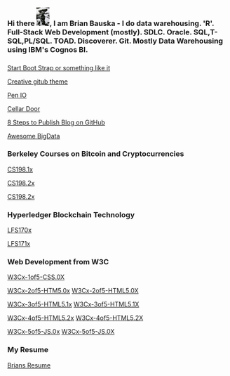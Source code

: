 ###  

<!---
### Hi there 👋
--->
<!---
**bbauska/bbauska** is a ✨ _special_ ✨ repository because its `README.md` (this file) appears on your GitHub profile.
Here are some ideas to get you started:
- 🔭 I’m currently working on ...ufo/atom bomb = ufo.bauska.site
- 🌱 I’m currently learning ...how to be a better person, grandfather, father
- 👯 I’m looking to collaborate on ...deliveries
- 🤔 I’m looking for help with ...which front-end web turn-key apps are best
- 💬 Ask me about ...nada
- 📫 How to reach me: ...brianbauska@gmail.com
- 😄 Pronouns: ...Gleeful, possessive (my,our,yours,his,hers)
- ⚡ Fun fact: ...Over 2,000 atomic bombs were 'tested' Worldwide since 1944.  Not fun, but still a fact.
-->
### Hi there <img src="https://github.com/bbauska/ufo/blob/main/images/60th%20Anniversary%20Of%20The%20Atomic%20Bomb%20Of%20Nagasaki.jpg?raw=true" width="30px">, I am Brian Bauska - I do data warehousing. 'R'.  Full-Stack Web Development (mostly). SDLC. Oracle. SQL,T-SQL,PL/SQL.  TOAD.  Discoverer.  Git.  Mostly Data Warehousing using IBM's Cognos BI.

###
[Start Boot Strap or something like it](https://github.com/startbootstrap/startbootstrap-creative)

[Creative gitub theme](https://startbootstrap.com/theme/creative)

[Pen IO](https://codepen.io/fossheim/pen/PoqKoLY)

[Cellar Door](https://github.com/bbauska/cellardoor)

[8 Steps to Publish Blog on GitHub](https://medium.com/tunapanda-institute/8-steps-to-publish-your-portfolio-on-github-9d6e6e3d2e84)

[Awesome BigData](https://github.com/bbauska/awesome-bigdata/blob/main/README.md)

<h3>Berkeley Courses on Bitcoin and Cryptocurrencies</h3>

[CS198.1x](https://bbauska.github.io/CS198.1x/)

<a href="https://bbauska.github.io/CS198.2x/">CS198.2x</a>

[CS198.2x](https://bbauska.github.io/CS198.2x/)

<h3> Hyperledger Blockchain Technology</h3>

[LFS170x](https://lfs170x.bauska.org)

[LFS171x](https://lfs171x.bauska.org)

<h3>Web Development from W3C</h3>

<a href="https://bbauska.github.io/w3cx-1of5-css.0x/">W3Cx-1of5-CSS.0X</a>

[W3Cx-2of5-HTM5.0x](https://w3cx-2of5-html5.0x.bauska.org/)
<a href="https://bbauska.github.io/w3cx-2of5-html5.0x/">W3Cx-2of5-HTML5.0X</a>

[W3Cx-3of5-HTML5.1x](https://w3cx-3of5-html5.1x.bauska.org/)
<a href="https://bbauska.github.io/w3cx-3of5-html5.1x/">W3Cx-3of5-HTML5.1X</a>

[W3Cx-4of5-HTML5.2x](https://w3cx-4of5-html5.2x.bauska.org/)
<a href="https://bbauska.github.io/w3cx-4of5-html5.2x/">W3Cx-4of5-HTML5.2X</a>

[W3Cx-5of5-JS.0x](https://w3cx-5of5-js.0x.bauska.org/)
<a href="https://bbauska.github.io/w3cx-5of5-js.0x/">W3Cx-5of5-JS.0X</a>

<h3>My Resume</h3>

[Brians Resume](https://brians-resume.bauska.net/)

